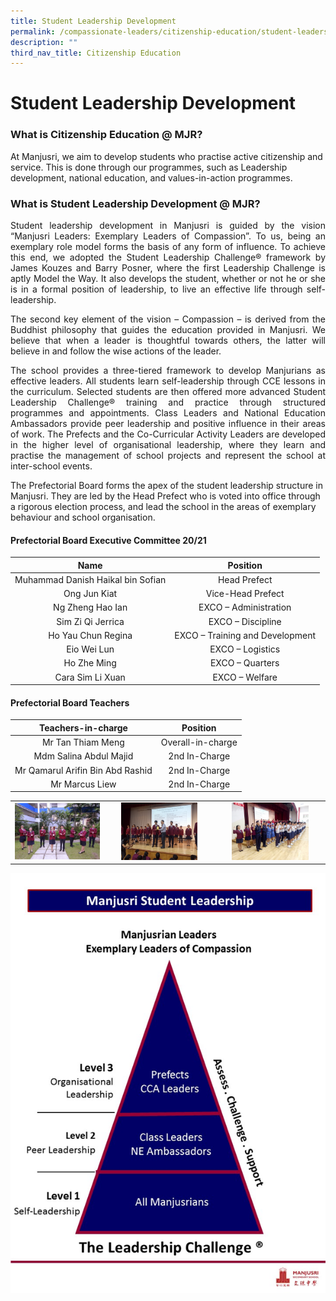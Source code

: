 ```yaml
---
title: Student Leadership Development
permalink: /compassionate-leaders/citizenship-education/student-leadership-development/
description: ""
third_nav_title: Citizenship Education
---
```

# **Student Leadership** **Development**

### **What is Citizenship Education @ MJR?**  

At Manjusri, we aim to develop students who practise active citizenship and service. This is done through our programmes, such as Leadership development, national education, and values-in-action programmes.

### **What is Student Leadership Development @ MJR?**  


<p style="text-align: justify;">Student leadership development in Manjusri is guided by the vision “Manjusri Leaders: Exemplary Leaders of Compassion”. To us, being an exemplary role model forms the basis of any form of influence. To achieve this end, we adopted the Student Leadership Challenge® framework by James Kouzes and Barry Posner, where the first Leadership Challenge is aptly Model the Way. It also develops the student, whether or not he or she is in a formal position of leadership, to live an effective life through self-leadership. </p>

<p style="text-align: justify;">The second key element of the vision – Compassion – is derived from the Buddhist philosophy that guides the education provided in Manjusri. We believe that when a leader is thoughtful towards others, the latter will believe in and follow the wise actions of the leader.   </p>

<p style="text-align: justify;">The school provides a three-tiered framework to develop Manjurians as effective leaders. All students learn self-leadership through CCE lessons in the curriculum. Selected students are then offered more advanced Student Leadership Challenge® training and practice through structured programmes and appointments. Class Leaders and National Education Ambassadors provide peer leadership and positive influence in their areas of work. The Prefects and the Co-Curricular Activity Leaders are developed in the higher level of organisational leadership, where they learn and practise the management of school projects and represent the school at inter-school events. </p>

The Prefectorial Board forms the apex of the student leadership structure in Manjusri. They are led by the Head Prefect who is voted into office through a rigorous election process, and lead the school in the areas of exemplary behaviour and school organisation.  


#### **Prefectorial Board Executive Committee 20/21**


|                Name               |             Position             |
|:-----------------:|:------------------------:|
| Muhammad Danish Haikal bin Sofian |           Head Prefect           |
|           Ong Jun Kiat            | Vice-Head Prefect                |
|         Ng Zheng Hao Ian          | EXCO – Administration            |
|          Sim Zi Qi Jerrica        | EXCO – Discipline                |
|         Ho Yau Chun Regina        | EXCO – Training and Development  |
|             Eio Wei Lun           | EXCO – Logistics                 |
|            Ho Zhe Ming            | EXCO – Quarters                  |
|         Cara Sim Li Xuan          | EXCO – Welfare                   |

#### **Prefectorial Board Teachers**

|         Teachers-in-charge        |      Position     |
|:---------------------------------:|:-----------------:|
|         Mr Tan Thiam Meng         | Overall-in-charge |
|       Mdm Salina Abdul Majid      | 2nd In-Charge     |
| Mr Qamarul Arifin Bin Abd Rashid  | 2nd In-Charge     |
|           Mr Marcus Liew          | 2nd In-Charge     |

|   |   |   |
|:----:|:----:|:---:|
|    ![](/images/Compassionate%20Leaders/MG_8085.jpg)   |    <img src="/images/Compassionate%20Leaders/IMG20190405122139.jpg" style="width:75%">    |  <img src="/images/Compassionate%20Leaders/IMG20190405122513.jpg" style="width:75%">      |

![](/images/Compassionate%20Leaders/leader1.png)